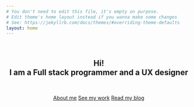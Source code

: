 ```yaml
---
# You don't need to edit this file, it's empty on purpose.
# Edit theme's home layout instead if you wanna make some changes
# See: https://jekyllrb.com/docs/themes/#overriding-theme-defaults
layout: home
---
```


<br/>
<h2 align="center">Hi! <br/> I am a Full stack programmer and a UX designer</h2>
<br/>

<p align="center">
  <a class="primary-links" href="/about/">About me</a>
  <a class="primary-links" href="/portfolio/">See my work</a>
  <a class="primary-links" href="/blog/">Read my blog</a>
</p>

<br/>
